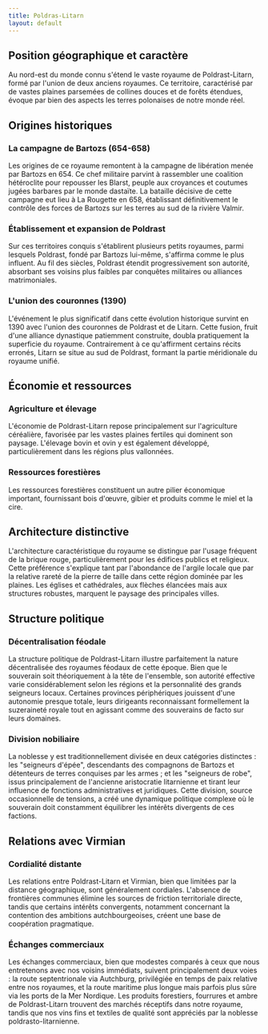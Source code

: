 ```yaml
---
title: Poldras-Litarn
layout: default
---
```


## Position géographique et caractère

Au nord-est du monde connu s'étend le vaste royaume de Poldrast-Litarn, formé par l'union de deux anciens royaumes. Ce territoire, caractérisé par de vastes plaines parsemées de collines douces et de forêts étendues, évoque par bien des aspects les terres polonaises de notre monde réel.

## Origines historiques

### La campagne de Bartozs (654-658)

Les origines de ce royaume remontent à la campagne de libération menée par Bartozs en 654. Ce chef militaire parvint à rassembler une coalition hétéroclite pour repousser les Blarst, peuple aux croyances et coutumes jugées barbares par le monde dastaïte. La bataille décisive de cette campagne eut lieu à La Rougette en 658, établissant définitivement le contrôle des forces de Bartozs sur les terres au sud de la rivière Valmir.

### Établissement et expansion de Poldrast

Sur ces territoires conquis s'établirent plusieurs petits royaumes, parmi lesquels Poldrast, fondé par Bartozs lui-même, s'affirma comme le plus influent. Au fil des siècles, Poldrast étendit progressivement son autorité, absorbant ses voisins plus faibles par conquêtes militaires ou alliances matrimoniales.

### L'union des couronnes (1390)

L'événement le plus significatif dans cette évolution historique survint en 1390 avec l'union des couronnes de Poldrast et de Litarn. Cette fusion, fruit d'une alliance dynastique patiemment construite, doubla pratiquement la superficie du royaume. Contrairement à ce qu'affirment certains récits erronés, Litarn se situe au sud de Poldrast, formant la partie méridionale du royaume unifié.

## Économie et ressources

### Agriculture et élevage

L'économie de Poldrast-Litarn repose principalement sur l'agriculture céréalière, favorisée par les vastes plaines fertiles qui dominent son paysage. L'élevage bovin et ovin y est également développé, particulièrement dans les régions plus vallonnées.

### Ressources forestières

Les ressources forestières constituent un autre pilier économique important, fournissant bois d'œuvre, gibier et produits comme le miel et la cire.

## Architecture distinctive

L'architecture caractéristique du royaume se distingue par l'usage fréquent de la brique rouge, particulièrement pour les édifices publics et religieux. Cette préférence s'explique tant par l'abondance de l'argile locale que par la relative rareté de la pierre de taille dans cette région dominée par les plaines. Les églises et cathédrales, aux flèches élancées mais aux structures robustes, marquent le paysage des principales villes.

## Structure politique

### Décentralisation féodale

La structure politique de Poldrast-Litarn illustre parfaitement la nature décentralisée des royaumes féodaux de cette époque. Bien que le souverain soit théoriquement à la tête de l'ensemble, son autorité effective varie considérablement selon les régions et la personnalité des grands seigneurs locaux. Certaines provinces périphériques jouissent d'une autonomie presque totale, leurs dirigeants reconnaissant formellement la suzeraineté royale tout en agissant comme des souverains de facto sur leurs domaines.

### Division nobiliaire

La noblesse y est traditionnellement divisée en deux catégories distinctes : les "seigneurs d'épée", descendants des compagnons de Bartozs et détenteurs de terres conquises par les armes ; et les "seigneurs de robe", issus principalement de l'ancienne aristocratie litarnienne et tirant leur influence de fonctions administratives et juridiques. Cette division, source occasionnelle de tensions, a créé une dynamique politique complexe où le souverain doit constamment équilibrer les intérêts divergents de ces factions.

## Relations avec Virmian

### Cordialité distante

Les relations entre Poldrast-Litarn et Virmian, bien que limitées par la distance géographique, sont généralement cordiales. L'absence de frontières communes élimine les sources de friction territoriale directe, tandis que certains intérêts convergents, notamment concernant la contention des ambitions autchbourgeoises, créent une base de coopération pragmatique.

### Échanges commerciaux

Les échanges commerciaux, bien que modestes comparés à ceux que nous entretenons avec nos voisins immédiats, suivent principalement deux voies : la route septentrionale via Autchburg, privilégiée en temps de paix relative entre nos royaumes, et la route maritime plus longue mais parfois plus sûre via les ports de la Mer Nordique. Les produits forestiers, fourrures et ambre de Poldrast-Litarn trouvent des marchés réceptifs dans notre royaume, tandis que nos vins fins et textiles de qualité sont appréciés par la noblesse poldrasto-litarnienne.